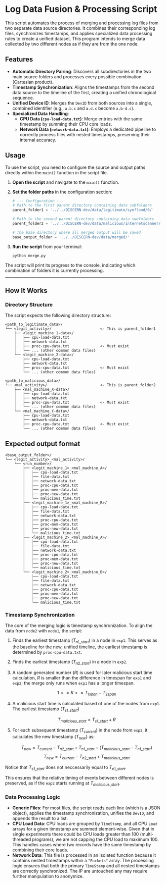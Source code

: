 # Log Data Fusion & Processing Script

This script automates the process of merging and processing log files from two separate data source directories. It combines their corresponding log files, synchronizes timestamps, and applies specialized data processing rules to create a unified dataset. This program intends to merge data collected by two different nodes as if they are from the one node.

## Features

* **Automatic Directory Pairing**: Discovers all subdirectories in the two main source folders and processes every possible combination (Cartesian product).
* **Timestamp Synchronization**: Aligns the timestamps from the second data source to the timeline of the first, creating a unified chronological sequence.
* **Unified Device ID**: Merges the `DevID` from both sources into a single, combined identifier (e.g., `a.b.c` and `a.d.c` become `a.b-d.c`).
* **Specialized Data Handling**:
    * **CPU Data (`cpu-load-data.txt`)**: Merge entries with the same timestamp by summing their CPU core loads.
    * **Network Data (`network-data.txt`)**: Employs a dedicated pipeline to correctly process files with nested timestamps, preserving their internal accuracy.



## Usage

To use the script, you need to configure the source and output paths directly within the `main()` function in the script file.

1.  **Open the script** and navigate to the `main()` function.

2.  **Set the folder paths** in the configuration section:

    ```python
    # --- Configuration ---
    # Path to the first parent directory containing data subfolders
    parent_folder1 = '../../DISCERN-dev/data/legitimate/synflood/0/'

    # Path to the second parent directory containing data subfolders
    parent_folder2 = '../../DISCERN-dev/data/malicious/internetscanner/0/'

    # The base directory where all merged output will be saved
    base_output_folder = '../../DISCERN-dev/data/merged/'
    ```

3.  **Run the script** from your terminal:
    ```bash
    python merge.py
    ```

The script will print its progress to the console, indicating which combination of folders it is currently processing.

---

## How It Works

### Directory Structure

The script expects the following directory structure:
```
<path_to_legitimate_data>/
└── <legit_activity>/                      <- This is parent_folder1
    ├── <legit_machine_1-data>/
    │   ├── cpu-load-data.txt
    │   ├── network-data.txt
    │   ├── proc-cpu-data.txt              <- Must exist
    │   └── ... (other common data files)
    └── <legit_machine_2-data>/
        ├── cpu-load-data.txt
        ├── network-data.txt
        ├── proc-cpu-data.txt              <- Must exist
        └── ... (other common data files)

<path_to_malicious_data>/
└── <mal_activity>/                        <- This is parent_folder2
    ├── <mal_machine_X-data>/
    │   ├── cpu-load-data.txt
    │   ├── network-data.txt
    │   ├── proc-cpu-data.txt              <- Must exist
    │   └── ... (other common data files)
    └── <mal_machine_Y-data>/
        ├── cpu-load-data.txt
        ├── network-data.txt
        ├── proc-cpu-data.txt              <- Must exist
        └── ... (other common data files)

```


## Expected output format

```
<base_output_folder>/
└── <legit_activity>_<mal_activity>/
    └── <run_number>/
        ├── <legit_machine_1>_<mal_machine_A>/
        │   ├── cpu-load-data.txt
        │   ├── file-data.txt
        │   ├── network-data.txt
        │   ├── proc-cpu-data.txt
        │   ├── proc-mem-data.txt
        │   ├── proc-new-data.txt
        │   └── malicious_time.txt
        ├── <legit_machine_1>_<mal_machine_B>/
        │   ├── cpu-load-data.txt
        │   ├── file-data.txt
        │   ├── network-data.txt
        │   ├── proc-cpu-data.txt
        │   ├── proc-mem-data.txt
        │   ├── proc-new-data.txt
        │   └── malicious_time.txt
        ├── <legit_machine_2>_<mal_machine_A>/
        │   ├── cpu-load-data.txt
        │   ├── file-data.txt
        │   ├── network-data.txt
        │   ├── proc-cpu-data.txt
        │   ├── proc-mem-data.txt
        │   ├── proc-new-data.txt
        │   └── malicious_time.txt
        └── <legit_machine_2>_<mal_machine_B>/
            ├── cpu-load-data.txt
            ├── file-data.txt
            ├── network-data.txt
            ├── proc-cpu-data.txt
            ├── proc-mem-data.txt
            ├── proc-new-data.txt
            └── malicious_time.txt
```

### Timestamp Synchronization

The core of the merging logic is timestamp synchronization. To align the data from `node2` with `node1`, the script:
1.  Finds the earliest timestamp ($T_{n1\_start}$) in a node in `exp1`. This serves as the baseline for the new, unified timeline, the earliest timestamp is determined by `proc-cpu-data.txt`.
2.  Finds the earliest timestamp ($T_{n2\_start}$) in a node in `exp2`.
3.  A random generated number ($R$) is used for later malicious start time calculation, $R$ is smaller than the difference in timespan for `exp1` and `exp2`; the merge only runs when `exp1` has a longer timespan.

    $$1<=R <=T_{1span} - T_{2span}$$

4.  A malicious start time is calculated based of one of the nodes from `exp1`. The earliest timestamp ($T_{s1\_start}$)

    $$T_{malicious\_start} = T_{s1\_start} + R$$

5.  For each subsequent timestamp ($T_{current}$) in the node from `exp2`, it calculates the new timestamp ($T_{new}$) as:

    $$T_{new} = T_{current} -T_{n2\_start} + T_{n1\_start} + (T_{malicious\_start} - T_{n1\_start}) $$
    $$T_{new} = T_{current} -T_{n2\_start} +T_{malicious\_start}$$

Notice that $T_{s1\_start}$ does not neccessarily equal to $T_{n1\_start}$.

This ensures that the relative timing of events between different nodes is preserved, as if the `exp2` starts running at $T_{malicious\_start}$.


### Data Processing Logic

* **Generic Files**: For most files, the script reads each line (which is a JSON object), applies the timestamp synchronization, unifies the `DevID`, and appends the result to a list.
* **CPU Load Data**: CPU loads are grouped by `TimeStamp`, and all CPU `Load` arrays for a given timestamp are summed element-wise. Given that in single experiments there could be CPU loads greater than 100 (multi-threaded programs), we are not capping the CPU load to maximum 100. This handles cases where two records have the same timestamp by combining their core loads.
* **Network Data**: This file is processed in an isolated function because it contains nested timestamps within a `"Packets"` array. The processing logic ensures that both the primary `TimeStamp` and all nested timestamps are correctly synchronized. The IP are untouched any may require further manipulation to anonymize.
